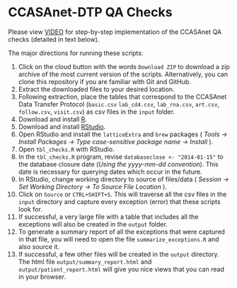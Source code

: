 # CCASAnet-DTP QA Checks

Please view [VIDEO](https://vimeo.com/iedea/review/85183601/6c5c3b7cc2) for step-by-step implementation of the CCASAnet QA checks (detailed in text below).

The major directions for running these scripts:

1. Click on the cloud button with the words `Download ZIP` to download a zip archive of the most current version of the scripts.  Alternatively, you can clone this repository if you are familiar with Git and GitHub.
2. Extract the downloaded files to your desired location.
3. Following extraction, place the tables that correspond to the CCASAnet Data Transfer Protocol (`basic.csv` `lab_cd4.csv`, `lab_rna.csv`, `art.csv`, `follow.csv`, `visit.csv`) as csv files in the `input` folder.  
4. Download and install [R](http://www.r-project.org).
5. Download and install [RStudio](http://www.rstudio.com).
6. Open RStudio and install the `latticeExtra` and `brew` packages ( _Tools -> Install Packages -> Type case-sensitive package name -> Install_ ). 
7. Open `tbl_checks.R` with RStudio.
8. In the `tbl_checks.R` program, revise `databaseclose <- "2014-01-15"` to the database closure date (_Using the yyyy-mm-dd convention_).  This date is necessary for querying dates which occur in the future.
9. In RStudio, change working directory to source of files/data ( _Session -> Set Working Directory -> To Source File Location_ ).
10. Click on `Source` or `CTRL+SHIFT+S`. This will traverse all the csv files in the `input` directory and capture every exception (error) that these scripts look for.
11. If successful, a very large file with a table that includes all the exceptions will also be created in the `output` folder.
12. To generate a summary report of all the exceptions that were captured in that file, you will need to open the file `summarize_exceptions.R` and also source it.
13. If successful, a few other files will be created in the `output` directory. The html file `output/summary_report.html` and `output/patient_report.html` will give you nice views that you can read in your browser.

